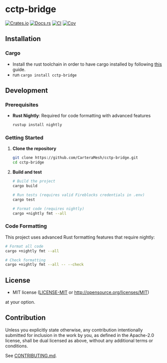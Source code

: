 # cctp-bridge

[![Crates.io](https://img.shields.io/crates/v/cctp-bridge.svg)](https://crates.io/crates/cctp-bridge)
[![Docs.rs](https://docs.rs/cctp-bridge/badge.svg)](https://docs.rs/cctp-bridge)
[![CI](https://github.com/CarteraMesh/cctp-bridge/workflows/test/badge.svg)](https://github.com/CarteraMesh/cctp-bridge/actions)
[![Cov](https://codecov.io/github/CarteraMesh/cctp-bridge/graph/badge.svg?token=dILa1k9tlW)](https://codecov.io/github/CarteraMesh/cctp-bridge)

## Installation

### Cargo

* Install the rust toolchain in order to have cargo installed by following
  [this](https://www.rust-lang.org/tools/install) guide.
* run `cargo install cctp-bridge`


## Development

### Prerequisites

- **Rust Nightly**: Required for code formatting with advanced features
  ```bash
  rustup install nightly
  ```

### Getting Started

1. **Clone the repository**
   ```bash
   git clone https://github.com/CarteraMesh/cctp-bridge.git
   cd cctp-bridge
   ```

2. **Build and test**
   ```bash
   # Build the project
   cargo build

   # Run tests (requires valid Fireblocks credentials in .env)
   cargo test

   # Format code (requires nightly)
   cargo +nightly fmt --all
   ```

### Code Formatting

This project uses advanced Rust formatting features that require nightly:

```bash
# Format all code
cargo +nightly fmt --all

# Check formatting
cargo +nightly fmt --all -- --check
```

## License

 * MIT license
   ([LICENSE-MIT](LICENSE-MIT) or http://opensource.org/licenses/MIT)

at your option.

## Contribution

Unless you explicitly state otherwise, any contribution intentionally submitted
for inclusion in the work by you, as defined in the Apache-2.0 license, shall be
dual licensed as above, without any additional terms or conditions.

See [CONTRIBUTING.md](CONTRIBUTING.md).
